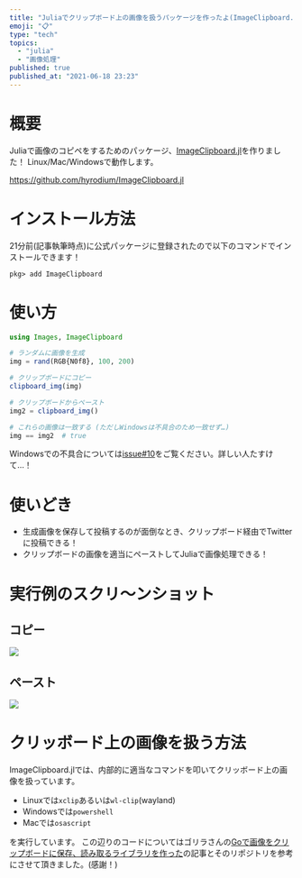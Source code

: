 ```yaml
---
title: "Juliaでクリップボード上の画像を扱うパッケージを作ったよ(ImageClipboard.jlの紹介)"
emoji: "📋"
type: "tech"
topics:
  - "julia"
  - "画像処理"
published: true
published_at: "2021-06-18 23:23"
---
```


# 概要
Juliaで画像のコピペをするためのパッケージ、[ImageClipboard.jl](https://hyrodium.github.io/ImageClipboard.jl/dev/)を作りました！
Linux/Mac/Windowsで動作します。

https://github.com/hyrodium/ImageClipboard.jl

# インストール方法
21分前(記事執筆時点)に公式パッケージに登録されたので以下のコマンドでインストールできます！
```
pkg> add ImageClipboard
```

# 使い方
```julia
using Images, ImageClipboard

# ランダムに画像を生成
img = rand(RGB{N0f8}, 100, 200)

# クリップボードにコピー
clipboard_img(img)

# クリップボードからペースト
img2 = clipboard_img()

# これらの画像は一致する (ただしWindowsは不具合のため一致せず…)
img == img2  # true
```

Windowsでの不具合については[issue#10](https://github.com/hyrodium/ImageClipboard.jl/issues/10)をご覧ください。詳しい人たすけて…！

# 使いどき
* 生成画像を保存して投稿するのが面倒なとき、クリップボード経由でTwitterに投稿できる！
* クリップボードの画像を適当にペーストしてJuliaで画像処理できる！

# 実行例のスクリ〜ンショット

## コピー
![](https://storage.googleapis.com/zenn-user-upload/4880d52c01df989d543ca0c7.gif)

## ペースト
![](https://storage.googleapis.com/zenn-user-upload/fa17c69466ac2a13d1c76273.gif)

# クリッボード上の画像を扱う方法
ImageClipboard.jlでは、内部的に適当なコマンドを叩いてクリッボード上の画像を扱っています。

* Linuxでは`xclip`あるいは`wl-clip`(wayland)
* Windowsでは`powershell`
* Macでは`osascript`

を実行しています。
この辺りのコードについてはゴリラさんの[Goで画像をクリップボードに保存、読み取るライブラリを作った](https://qiita.com/gorilla0513/items/8fccca2bd24cd2ca9cb9)の記事とそのリポジトリを参考にさせて頂きました。(感謝！)
